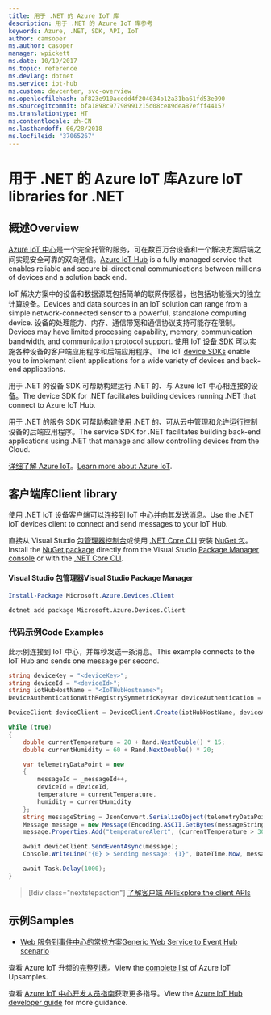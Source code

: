 ```yaml
---
title: 用于 .NET 的 Azure IoT 库
description: 用于 .NET 的 Azure IoT 库参考
keywords: Azure, .NET, SDK, API, IoT
author: camsoper
ms.author: casoper
manager: wpickett
ms.date: 10/19/2017
ms.topic: reference
ms.devlang: dotnet
ms.service: iot-hub
ms.custom: devcenter, svc-overview
ms.openlocfilehash: af823e910acedd4f204034b12a31ba61fd53e090
ms.sourcegitcommit: bfa1898c97798991215d08ce89dea87efff44157
ms.translationtype: HT
ms.contentlocale: zh-CN
ms.lasthandoff: 06/28/2018
ms.locfileid: "37065267"
---
```

# <a name="azure-iot-libraries-for-net"></a><span data-ttu-id="43783-104">用于 .NET 的 Azure IoT 库</span><span class="sxs-lookup"><span data-stu-id="43783-104">Azure IoT libraries for .NET</span></span>

## <a name="overview"></a><span data-ttu-id="43783-105">概述</span><span class="sxs-lookup"><span data-stu-id="43783-105">Overview</span></span>

<span data-ttu-id="43783-106">[Azure IoT 中心](https://azure.microsoft.com/services/iot-hub/)是一个完全托管的服务，可在数百万台设备和一个解决方案后端之间实现安全可靠的双向通信。</span><span class="sxs-lookup"><span data-stu-id="43783-106">[Azure IoT Hub](https://azure.microsoft.com/services/iot-hub/) is a fully managed service that enables reliable and secure bi-directional communications between millions of devices and a solution back end.</span></span>

<span data-ttu-id="43783-107">IoT 解决方案中的设备和数据源既包括简单的联网传感器，也包括功能强大的独立计算设备。</span><span class="sxs-lookup"><span data-stu-id="43783-107">Devices and data sources in an IoT solution can range from a simple network-connected sensor to a powerful, standalone computing device.</span></span> <span data-ttu-id="43783-108">设备的处理能力、内存、通信带宽和通信协议支持可能存在限制。</span><span class="sxs-lookup"><span data-stu-id="43783-108">Devices may have limited processing capability, memory, communication bandwidth, and communication protocol support.</span></span> <span data-ttu-id="43783-109">使用 IoT [设备 SDK](https://docs.microsoft.com/azure/iot-hub/iot-hub-devguide-sdks) 可以实施各种设备的客户端应用程序和后端应用程序。</span><span class="sxs-lookup"><span data-stu-id="43783-109">The IoT [device SDKs](https://docs.microsoft.com/azure/iot-hub/iot-hub-devguide-sdks) enable you to implement client applications for a wide variety of devices and back-end applications.</span></span>

<span data-ttu-id="43783-110">用于 .NET 的设备 SDK 可帮助构建运行 .NET 的、与 Azure IoT 中心相连接的设备。</span><span class="sxs-lookup"><span data-stu-id="43783-110">The device SDK for .NET facilitates building devices running .NET that connect to Azure IoT Hub.</span></span>

<span data-ttu-id="43783-111">用于 .NET 的服务 SDK 可帮助构建使用 .NET 的、可从云中管理和允许运行控制设备的后端应用程序。</span><span class="sxs-lookup"><span data-stu-id="43783-111">The service SDK for .NET facilitates building back-end applications using .NET that manage and allow controlling devices from the Cloud.</span></span>

<span data-ttu-id="43783-112">[详细了解 Azure IoT](https://docs.microsoft.com/azure/iot-hub/)。</span><span class="sxs-lookup"><span data-stu-id="43783-112">[Learn more about Azure IoT](https://docs.microsoft.com/azure/iot-hub/).</span></span>


## <a name="client-library"></a><span data-ttu-id="43783-113">客户端库</span><span class="sxs-lookup"><span data-stu-id="43783-113">Client library</span></span>

<span data-ttu-id="43783-114">使用 .NET IoT 设备客户端可以连接到 IoT 中心并向其发送消息。</span><span class="sxs-lookup"><span data-stu-id="43783-114">Use the .NET IoT devices client to connect and send messages to your IoT Hub.</span></span>

<span data-ttu-id="43783-115">直接从 Visual Studio [包管理器控制台][PackageManager]或使用 [.NET Core CLI][DotNetCLI] 安装 [NuGet 包]( https://www.nuget.org/packages/Microsoft.Azure.Devices.Client)。</span><span class="sxs-lookup"><span data-stu-id="43783-115">Install the [NuGet package]( https://www.nuget.org/packages/Microsoft.Azure.Devices.Client) directly from the Visual Studio [Package Manager console][PackageManager] or with the [.NET Core CLI][DotNetCLI].</span></span>

#### <a name="visual-studio-package-manager"></a><span data-ttu-id="43783-116">Visual Studio 包管理器</span><span class="sxs-lookup"><span data-stu-id="43783-116">Visual Studio Package Manager</span></span>

```powershell
Install-Package Microsoft.Azure.Devices.Client
```

```bash
dotnet add package Microsoft.Azure.Devices.Client
```
### <a name="code-examples"></a><span data-ttu-id="43783-117">代码示例</span><span class="sxs-lookup"><span data-stu-id="43783-117">Code Examples</span></span> 

<span data-ttu-id="43783-118">此示例连接到 IoT 中心，并每秒发送一条消息。</span><span class="sxs-lookup"><span data-stu-id="43783-118">This example connects to the IoT Hub and sends one message per second.</span></span>

```csharp
string deviceKey = "<deviceKey>";
string deviceId = "<deviceId>";
string iotHubHostName = "<IoTHubHostname>";
DeviceAuthenticationWithRegistrySymmetricKeyvar deviceAuthentication = new DeviceAuthenticationWithRegistrySymmetricKey(deviceId, deviceKey);

DeviceClient deviceClient = DeviceClient.Create(iotHubHostName, deviceAuthentication, TransportType.Mqtt);

while (true)
{
    double currentTemperature = 20 + Rand.NextDouble() * 15;
    double currentHumidity = 60 + Rand.NextDouble() * 20;

    var telemetryDataPoint = new
    {
        messageId = _messageId++,
        deviceId = deviceId,
        temperature = currentTemperature,
        humidity = currentHumidity
    };
    string messageString = JsonConvert.SerializeObject(telemetryDataPoint);
    Message message = new Message(Encoding.ASCII.GetBytes(messageString));
    message.Properties.Add("temperatureAlert", (currentTemperature > 30) ? "true" : "false");

    await deviceClient.SendEventAsync(message);
    Console.WriteLine("{0} > Sending message: {1}", DateTime.Now, messageString);

    await Task.Delay(1000);
}
```


> [!div class="nextstepaction"]
> [<span data-ttu-id="43783-119">了解客户端 API</span><span class="sxs-lookup"><span data-stu-id="43783-119">Explore the client APIs</span></span>](/dotnet/api/overview/azure/iot/client)

## <a name="samples"></a><span data-ttu-id="43783-120">示例</span><span class="sxs-lookup"><span data-stu-id="43783-120">Samples</span></span>

- [<span data-ttu-id="43783-121">Web 服务到事件中心的常规方案</span><span class="sxs-lookup"><span data-stu-id="43783-121">Generic Web Service to Event Hub scenario</span></span>](https://azure.microsoft.com/resources/samples/event-hubs-dotnet-importfromweb/)

<span data-ttu-id="43783-122">查看 Azure IoT 升频的[完整列表](https://azure.microsoft.com/resources/samples/?platform=dotnet&service=iot-hub)。</span><span class="sxs-lookup"><span data-stu-id="43783-122">View the [complete list](https://azure.microsoft.com/resources/samples/?platform=dotnet&service=iot-hub) of Azure IoT Upsamples.</span></span>

<span data-ttu-id="43783-123">查看 [Azure IoT 中心开发人员指南](https://docs.microsoft.com/azure/iot-hub/iot-hub-devguide)获取更多指导。</span><span class="sxs-lookup"><span data-stu-id="43783-123">View the [Azure IoT Hub developer guide](https://docs.microsoft.com/azure/iot-hub/iot-hub-devguide) for more guidance.</span></span>

[PackageManager]: https://docs.microsoft.com/nuget/tools/package-manager-console
[DotNetCLI]: https://docs.microsoft.com/dotnet/core/tools/dotnet-add-package
